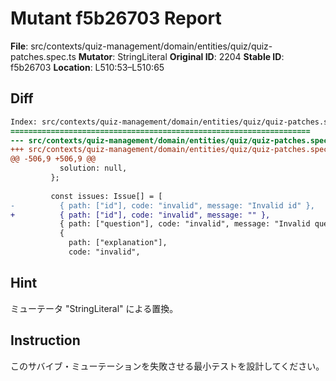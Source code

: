 # Mutant f5b26703 Report

**File**: src/contexts/quiz-management/domain/entities/quiz/quiz-patches.spec.ts
**Mutator**: StringLiteral
**Original ID**: 2204
**Stable ID**: f5b26703
**Location**: L510:53–L510:65

## Diff

```diff
Index: src/contexts/quiz-management/domain/entities/quiz/quiz-patches.spec.ts
===================================================================
--- src/contexts/quiz-management/domain/entities/quiz/quiz-patches.spec.ts	original
+++ src/contexts/quiz-management/domain/entities/quiz/quiz-patches.spec.ts	mutated #2204
@@ -506,9 +506,9 @@
           solution: null,
         };
 
         const issues: Issue[] = [
-          { path: ["id"], code: "invalid", message: "Invalid id" },
+          { path: ["id"], code: "invalid", message: "" },
           { path: ["question"], code: "invalid", message: "Invalid question" },
           {
             path: ["explanation"],
             code: "invalid",
```

## Hint

ミューテータ "StringLiteral" による置換。

## Instruction

このサバイブ・ミューテーションを失敗させる最小テストを設計してください。
